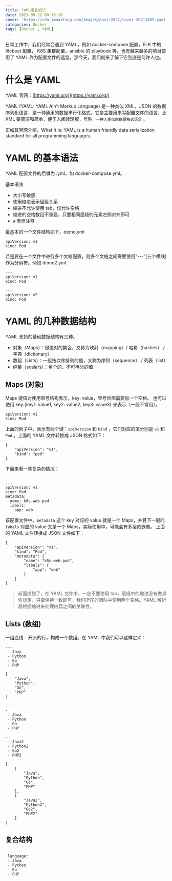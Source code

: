 ```yaml
---
title: YAML语言初识
date: 2021-09-22 00:16:18
cover: 'https://cdn.immaxfang.com/images/post/2021/cover-20211009-yaml.png'
categories: Docker
tags: [Docker , YAML]
---
```


日常工作中，我们经常会遇到 YAML，例如 docker-compose 配置，ELK 中的 filebeat 配置， K8S 集群配置，ansible 的 playbook 等，也有越来越多的项目使用了 YAML 作为配置文件的选型。那今天，我们就来了解下它到底是何许人也。


# 什么是 YAML

YAML 官网：[https://yaml.org/](https://yaml.org/)

YAML (YAML: YAML Ain't Markup Language) 是一种类似 XML，JSON 的数据序列化语言，是一种通用的数据串行化格式。它是主要用来写配置文件的语言，比 XML 要简洁和简单，便于人阅读理解，号称 `
一种人性化的数据格式语言` 。

正如其官网介绍，What It Is: YAML is a human friendly data serialization standard for all programming languages.

# YAML 的基本语法

YAML 配置文件的后缀为 .yml，如 docker-compose.yml。

基本语法

* 大小写敏感
* 使用缩进表示层级关系
* 缩进不允许使用 tab，仅允许空格
* 缩进的空格数目不重要，只要相同层级的元素左侧对齐即可
* `#` 表示注释

最基本的一个文件结构如下，demo.yml 
```
apiVersion: v1
kind: Pod
```

若是要在一个文件中进行多个文档配置，则多个文档之间需要使用“---”(三个横线)作为分隔符。例如 demo2.yml

```
---
apiVersion: v1
kind: Pod

---
apiVersion: v2
kind: Pod
```

# YAML 的几种数据结构

YAML 支持的基础数据结构有三种。

* 对象（Maps）：键值对的集合，又称为映射（mapping）/ 哈希（hashes） / 字典（dictionary）
* 数组（Lists）：一组按次序排列的值，又称为序列（sequence） / 列表（list）
* 纯量（scalars）：单个的、不可再分的值

## Maps (对象)

Maps 键值对使用冒号结构表示，key: value，冒号后面需要加一个空格。
也可以使用 key:{key1: value1, key2: value2, key3: value3} 来表示（一般不常用）。

```
apiVersion: v1 
kind: Pod
```

上面的例子中，表示有两个键：`apiVersion` 和 `kind` ，它们对应的值分别是 `v1` 和 `Pod` 。上面的 YAML 文件转换成 JSON 格式如下：
```
{
	"apiVersion": "v1",
	"kind": "pod"
}
```

下面来看一些复杂的情况：

```

---
apiVersion: v1
kind: Pod
metadata:
  name: k8s-web-pod
  labels:
    app: web
```
该配置文件中，`metadata` 这个 key 对应的 value 就是一个 Maps，并且下一层的 `labels` 对应的 value 又是一个 Maps，实际使用中，可能会有多层的嵌套。
上面的 YAML 文件转换成 JSON 文件如下：

```
{
	"apiVersion": "v1",
	"kind": "Pod",
	"metadata": {
		"name": "k8s-web-pod",
		"labels": {
			"app": "web"
		}
	}
}
```

> 前面提到了，在 YAML 文件中，一定不要使用 tab，层级中的缩进没有做具体规定，只要保持一致即可，我们所在的团队中使用两个空格。YAML 解析器根据缩进来处理内容之间的关联性。

## Lists (数组)

一组连线 `-` 开头的行，构成一个数组。在 YAML 中我们可以这样定义：

```
---
 - Java
 - Python
 - Go
 - PHP
```

```
[
	"Java",
	"Python",
	"Go",
	"PHP"
]
```

```
---
- 
 - Java
 - Python
 - Go
 - PHP

- 
 - Java2
 - Python2
 - Go2
 - PHP2
```

```
[
	[
		"Java",
		"Python",
		"Go",
		"PHP"
	],
	[
		"Java2",
		"Python2",
		"Go2",
		"PHP2"
	]
]
```

## 复合结构

```
---
 language:
 - Java
 - Python
 - Go
 - PHP
```


